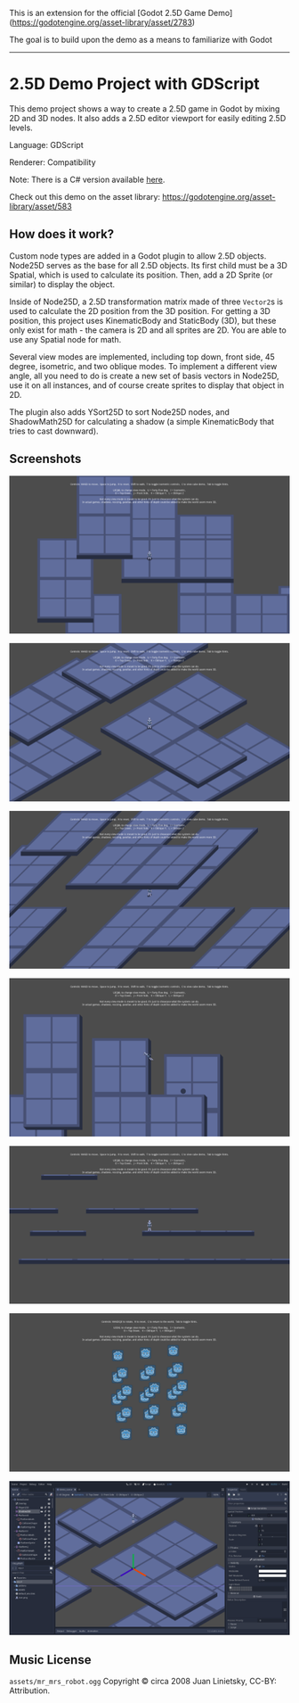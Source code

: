 This is an extension for the official [Godot 2.5D Game Demo]
(https://godotengine.org/asset-library/asset/2783)

The goal is to build upon the demo as a means to familiarize with Godot


--------------------------------------------------------------------------------------------------------------------------------------------------------------------------------------------------------------------------------------------------------------------------------------------------------------------------------------------------------------------------------------------------------------------------------
# 2.5D Demo Project with GDScript

This demo project shows a way to create a 2.5D game
in Godot by mixing 2D and 3D nodes. It also adds a
2.5D editor viewport for easily editing 2.5D levels.

Language: GDScript

Renderer: Compatibility

Note: There is a C# version available [here](https://github.com/godotengine/godot-demo-projects/tree/master/mono/2.5d).

Check out this demo on the asset library: https://godotengine.org/asset-library/asset/583

## How does it work?

Custom node types are added in a Godot plugin to allow 2.5D objects. Node25D serves as the base for all 2.5D objects. Its first child must be a 3D Spatial, which is used to calculate its position. Then, add a 2D Sprite (or similar) to display the object.

Inside of Node25D, a 2.5D transformation matrix made of three `Vector2`s is used to calculate the 2D position from the 3D position. For getting a 3D position, this project uses KinematicBody and StaticBody (3D), but these only exist for math - the camera is 2D and all sprites are 2D. You are able to use any Spatial node for math.

Several view modes are implemented, including top down, front side, 45 degree, isometric, and two oblique modes. To implement a different view angle, all you need to do is create a new set of basis vectors in Node25D, use it on all instances, and of course create sprites to display that object in 2D.

The plugin also adds YSort25D to sort Node25D nodes, and ShadowMath25D for calculating a shadow (a simple KinematicBody that tries to cast downward).

## Screenshots

![Forty Five Degrees](screenshots/forty_five.png)

![Isometric](screenshots/isometric.png)

![Oblique Z](screenshots/oblique_z.png)

![Oblique Y](screenshots/oblique_y.png)

![Front Side](screenshots/front_side.png)

![Cube](screenshots/cube.png)

![2.5D Editor Viewport](screenshots/editor.png)

## Music License

`assets/mr_mrs_robot.ogg` Copyright &copy; circa 2008 Juan Linietsky, CC-BY: Attribution.
